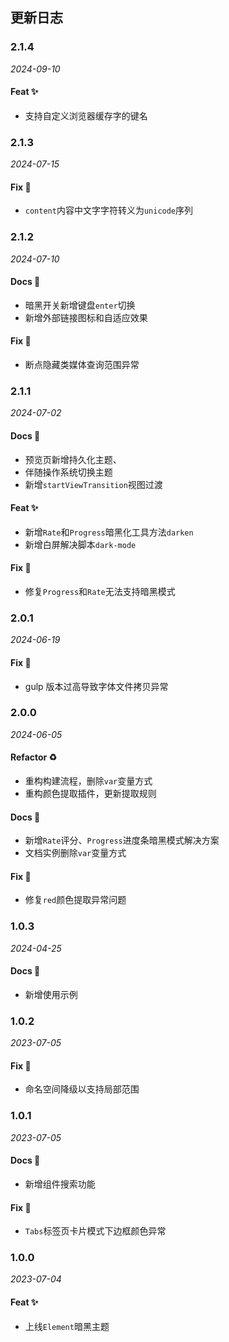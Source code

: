 ## 更新日志

### 2.1.4

*2024-09-10*

#### Feat ✨

- 支持自定义浏览器缓存字的键名

### 2.1.3

*2024-07-15*

#### Fix 🐛

- `content`内容中文字字符转义为`unicode`序列

### 2.1.2

*2024-07-10*

#### Docs 📝

- 暗黑开关新增键盘`enter`切换
- 新增外部链接图标和自适应效果

#### Fix 🐛

- 断点隐藏类媒体查询范围异常

### 2.1.1

*2024-07-02*

#### Docs 📝

- 预览页新增持久化主题、
- 伴随操作系统切换主题
- 新增`startViewTransition`视图过渡

#### Feat ✨

- 新增`Rate`和`Progress`暗黑化工具方法`darken`
- 新增白屏解决脚本`dark-mode`

#### Fix 🐛

- 修复`Progress`和`Rate`无法支持暗黑模式

### 2.0.1

*2024-06-19*

#### Fix 🐛

- gulp 版本过高导致字体文件拷贝异常

### 2.0.0

*2024-06-05*

#### Refactor ♻

- 重构构建流程，删除`var`变量方式
- 重构颜色提取插件，更新提取规则

#### Docs 📝

- 新增`Rate`评分、`Progress`进度条暗黑模式解决方案
- 文档实例删除`var`变量方式

#### Fix 🐛

- 修复`red`颜色提取异常问题

### 1.0.3

*2024-04-25*

#### Docs 📝

- 新增使用示例

### 1.0.2

*2023-07-05*

#### Fix 🐛

- 命名空间降级以支持局部范围

### 1.0.1

*2023-07-05*

#### Docs 📝

- 新增组件搜索功能

#### Fix 🐛

- `Tabs`标签页卡片模式下边框颜色异常

### 1.0.0

*2023-07-04*

#### Feat ✨

- 上线`Element`暗黑主题